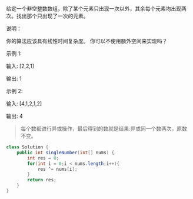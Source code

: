 给定一个非空整数数组，除了某个元素只出现一次以外，其余每个元素均出现两次。找出那个只出现了一次的元素。

说明：

你的算法应该具有线性时间复杂度。 你可以不使用额外空间来实现吗？

示例 1:

输入: [2,2,1]

输出: 1

示例 2:

输入: [4,1,2,1,2]

输出: 4

>每个数都进行异或操作，最后得到的数就是结果:异或同一个数两次，原数不变。
```java
class Solution {
    public int singleNumber(int[] nums) {
        int res = 0;
        for(int i = 0;i < nums.length;i++){
            res ^= nums[i];
        }
        return res;
    }
}
```
